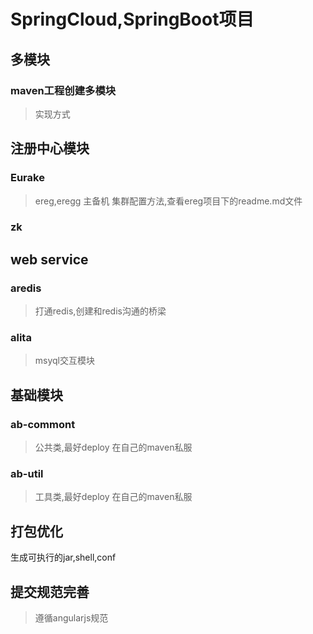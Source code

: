 # SpringCloud,SpringBoot项目

## 多模块
### maven工程创建多模块
> 实现方式

## 注册中心模块
### Eurake
> ereg,eregg 主备机
集群配置方法,查看ereg项目下的readme.md文件
### zk

## web service
### aredis
> 打通redis,创建和redis沟通的桥梁
### alita
> msyql交互模块

## 基础模块
### ab-commont
> 公共类,最好deploy 在自己的maven私服
### ab-util
> 工具类,最好deploy 在自己的maven私服

## 打包优化
生成可执行的jar,shell,conf

## 提交规范完善
> 遵循angularjs规范